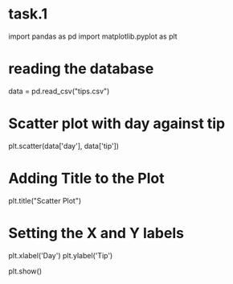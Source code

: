 # task.1
import pandas as pd
import matplotlib.pyplot as plt


# reading the database
data = pd.read_csv("tips.csv")

# Scatter plot with day against tip
plt.scatter(data['day'], data['tip'])

# Adding Title to the Plot
plt.title("Scatter Plot")

# Setting the X and Y labels
plt.xlabel('Day')
plt.ylabel('Tip')

plt.show()
